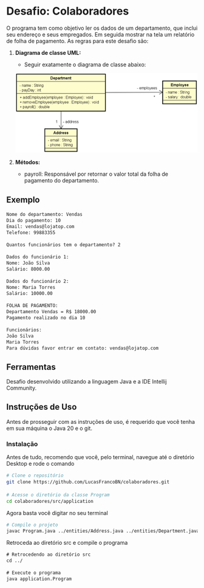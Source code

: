 # Desafio: Colaboradores
O programa tem como objetivo ler os dados de um departamento, que inclui seu endereço e seus empregados. Em seguida mostrar na tela um relatório de folha de pagamento. As regras para este desafio são:

1. **Diagrama de classe UML:**
   - Seguir exatamente o diagrama de classe abaixo:
   
   ![Diagrama de classe](https://github.com/LucasFrancoBN/colaboradores/blob/master/img/diagrama_classe.png)
   
2. **Métodos:**
   - payroll: Responsável por retornar o valor total da folha de pagamento do departamento.

## Exemplo
```plaintext
Nome do departamento: Vendas
Dia do pagamento: 10
Email: vendas@lojatop.com
Telefone: 99883355

Quantos funcionários tem o departamento? 2

Dados do funcionário 1:
Nome: João Silva
Salário: 8000.00

Dados do funcionário 2:
Nome: Maria Torres
Salário: 10000.00

FOLHA DE PAGAMENTO:
Departamento Vendas = R$ 18000.00
Pagamento realizado no dia 10

Funcionários:
João Silva
Maria Torres
Para dúvidas favor entrar em contato: vendas@lojatop.com
```

## Ferramentas
Desafio desenvolvido utilizando a linguagem Java e a IDE Intellij Community.


## Instruções de Uso
Antes de prosseguir com as instruções de uso, é requerido que você tenha em sua máquina o Java 20 e o git.

### Instalação
Antes de tudo, recomendo que você, pelo terminal, navegue até o diretório Desktop e rode o comando
```bash
# Clone o repositório
git clone https://github.com/LucasFrancoBN/colaboradores.git

# Acesse o diretório da classe Program
cd colaboradores/src/application
```
Agora basta você digitar no seu terminal
```bash
# Compile o projeto
javac Program.java ../entities/Address.java ../entities/Department.java ../entities/Employee.java
```
Retroceda ao diretório src e compile o programa
```
# Retrocedendo ao diretório src
cd ../

# Execute o programa
java application.Program
```
